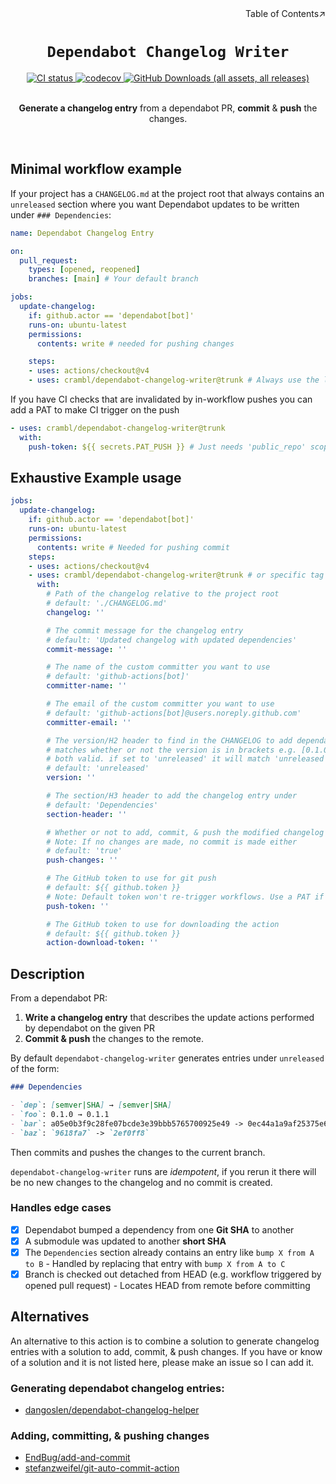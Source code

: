 <div align=right>Table of Contents↗️</div>

<h1 align=center><code>Dependabot Changelog Writer</code></h1>

<div align=center>
  <a href=https://github.com/CramBL/dependabot-changelog-writer/actions>
    <img src=https://github.com/CramBL/dependabot-changelog-writer/actions/workflows/CI.yml/badge.svg alt="CI status">
  </a>
  <a href=https://codecov.io/github/CramBL/dependabot-changelog-writer/graph/badge.svg?token=YBFSKWY0HI>
    <img src=https://codecov.io/github/CramBL/dependabot-changelog-writer/graph/badge.svg?token=YBFSKWY0HI alt=codecov>
  </a>
  <a href=https://discord.gg/ezYScXR>
    <img src=https://img.shields.io/github/downloads/CramBL/dependabot-changelog-writer/total alt="GitHub Downloads (all assets, all releases)">
  </a>

<br>
<br>

<b>Generate a changelog entry</b> from a dependabot PR, <b>commit</b> & <b>push</b> the changes.

</div>

<br>

## Minimal workflow example

If your project has a `CHANGELOG.md` at the project root that always contains an `unreleased` section where you want Dependabot updates to be written under `### Dependencies`:

```yaml
name: Dependabot Changelog Entry

on:
  pull_request:
    types: [opened, reopened]
    branches: [main] # Your default branch

jobs:
  update-changelog:
    if: github.actor == 'dependabot[bot]'
    runs-on: ubuntu-latest
    permissions:
      contents: write # needed for pushing changes

    steps:
    - uses: actions/checkout@v4
    - uses: crambl/dependabot-changelog-writer@trunk # Always use the latest RELEASED version of this action
```

If you have CI checks that are invalidated by in-workflow pushes you can add a PAT to make CI trigger on the push

```yaml
- uses: crambl/dependabot-changelog-writer@trunk
  with:
    push-token: ${{ secrets.PAT_PUSH }} # Just needs 'public_repo' scope if your repo is public otherwise needs 'repo'
```

## Exhaustive Example usage

```yaml
jobs:
  update-changelog:
    if: github.actor == 'dependabot[bot]'
    runs-on: ubuntu-latest
    permissions:
      contents: write # Needed for pushing commit
    steps:
    - uses: actions/checkout@v4
    - uses: crambl/dependabot-changelog-writer@trunk # or specific tag
      with:
        # Path of the changelog relative to the project root
        # default: './CHANGELOG.md'
        changelog: ''

        # The commit message for the changelog entry
        # default: 'Updated changelog with updated dependencies'
        commit-message: ''

        # The name of the custom committer you want to use
        # default: 'github-actions[bot]'
        committer-name: ''

        # The email of the custom committer you want to use
        # default: 'github-actions[bot]@users.noreply.github.com'
        committer-email: ''

        # The version/H2 header to find in the CHANGELOG to add dependabot entries to
        # matches whether or not the version is in brackets e.g. [0.1.0] and 0.1.0 are
        # both valid. if set to 'unreleased' it will match 'unreleased' case-insensitive.
        # default: 'unreleased'
        version: ''

        # The section/H3 header to add the changelog entry under
        # default: 'Dependencies'
        section-header: ''

        # Whether or not to add, commit, & push the modified changelog
        # Note: If no changes are made, no commit is made either
        # default: 'true'
        push-changes: ''

        # The GitHub token to use for git push
        # default: ${{ github.token }}
        # Note: Default token won't re-trigger workflows. Use a PAT if workflows should be re-triggered
        push-token: ''

        # The GitHub token to use for downloading the action
        # default: ${{ github.token }}
        action-download-token: ''
```

## Description

From a dependabot PR:

1. **Write a changelog entry** that describes the update actions performed by dependabot on the given PR
2. **Commit & push** the changes to the remote.

By default `dependabot-changelog-writer` generates entries under `unreleased` of the form:

```markdown
### Dependencies

- `dep`: [semver|SHA] → [semver|SHA]
- `foo`: 0.1.0 → 0.1.1
- `bar`: a05e0b3f9c28fe07bcde3e39bbb5765700925e49 -> 0ec44a1a9af25375e675218f48f0aaa1026ffc6d
- `baz`: `9618fa7` -> `2ef0ff8`
```

Then commits and pushes the changes to the current branch.

`dependabot-changelog-writer` runs are _idempotent_, if you rerun it there will be no new changes to the changelog and no commit is created.

### Handles edge cases

- [x] Dependabot bumped a dependency from one **Git SHA** to another
- [x] A submodule was updated to another **short SHA**
- [x] The `Dependencies` section already contains an entry like `bump X from A to B` - Handled by replacing that entry with `bump X from A to C`
- [x] Branch is checked out detached from HEAD (e.g. workflow triggered by opened pull request) - Locates HEAD from remote before committing

## Alternatives

An alternative to this action is to combine a solution to generate changelog entries with a solution to add, commit, & push changes. If you have or know of a solution and it is not listed here, please make an issue so I can add it.

###  Generating dependabot changelog entries:

- [dangoslen/dependabot-changelog-helper](https://github.com/dangoslen/dependabot-changelog-helper)

### Adding, committing, & pushing changes

- [EndBug/add-and-commit](https://github.com/EndBug/add-and-commit/)
- [stefanzweifel/git-auto-commit-action](https://github.com/stefanzweifel/git-auto-commit-action)
